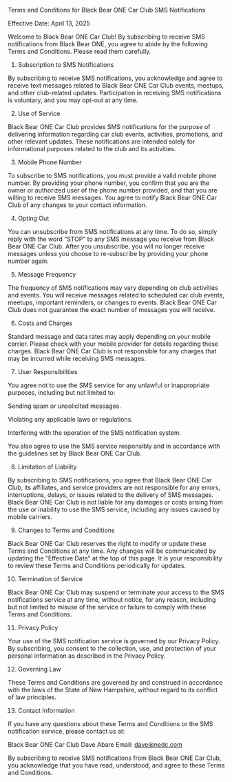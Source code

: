 Terms and Conditions for Black Bear ONE Car Club SMS Notifications

Effective Date: April 13, 2025

Welcome to Black Bear ONE Car Club! By subscribing to receive SMS notifications from Black Bear ONE, you agree to abide by the following Terms and Conditions. Please read them carefully.

1. Subscription to SMS Notifications

By subscribing to receive SMS notifications, you acknowledge and agree to receive text messages related to Black Bear ONE Car Club events, meetups, and other club-related updates. Participation in receiving SMS notifications is voluntary, and you may opt-out at any time.

2. Use of Service

Black Bear ONE Car Club provides SMS notifications for the purpose of delivering information regarding car club events, activities, promotions, and other relevant updates. These notifications are intended solely for informational purposes related to the club and its activities.

3. Mobile Phone Number

To subscribe to SMS notifications, you must provide a valid mobile phone number. By providing your phone number, you confirm that you are the owner or authorized user of the phone number provided, and that you are willing to receive SMS messages. You agree to notify Black Bear ONE Car Club of any changes to your contact information.

4. Opting Out

You can unsubscribe from SMS notifications at any time. To do so, simply reply with the word “STOP” to any SMS message you receive from Black Bear ONE Car Club. After you unsubscribe, you will no longer receive messages unless you choose to re-subscribe by providing your phone number again.

5. Message Frequency

The frequency of SMS notifications may vary depending on club activities and events. You will receive messages related to scheduled car club events, meetups, important reminders, or changes to events. Black Bear ONE Car Club does not guarantee the exact number of messages you will receive.

6. Costs and Charges

Standard message and data rates may apply depending on your mobile carrier. Please check with your mobile provider for details regarding these charges. Black Bear ONE Car Club is not responsible for any charges that may be incurred while receiving SMS messages.

7. User Responsibilities

You agree not to use the SMS service for any unlawful or inappropriate purposes, including but not limited to:

Sending spam or unsolicited messages.

Violating any applicable laws or regulations.

Interfering with the operation of the SMS notification system.

You also agree to use the SMS service responsibly and in accordance with the guidelines set by Black Bear ONE Car Club.

8. Limitation of Liability

By subscribing to SMS notifications, you agree that Black Bear ONE Car Club, its affiliates, and service providers are not responsible for any errors, interruptions, delays, or issues related to the delivery of SMS messages. Black Bear ONE Car Club is not liable for any damages or costs arising from the use or inability to use the SMS service, including any issues caused by mobile carriers.

9. Changes to Terms and Conditions

Black Bear ONE Car Club reserves the right to modify or update these Terms and Conditions at any time. Any changes will be communicated by updating the "Effective Date" at the top of this page. It is your responsibility to review these Terms and Conditions periodically for updates.

10. Termination of Service

Black Bear ONE Car Club may suspend or terminate your access to the SMS notifications service at any time, without notice, for any reason, including but not limited to misuse of the service or failure to comply with these Terms and Conditions.

11. Privacy Policy

Your use of the SMS notification service is governed by our Privacy Policy. By subscribing, you consent to the collection, use, and protection of your personal information as described in the Privacy Policy.

12. Governing Law

These Terms and Conditions are governed by and construed in accordance with the laws of the State of New Hampshire, without regard to its conflict of law principles.

13. Contact Information

If you have any questions about these Terms and Conditions or the SMS notification service, please contact us at:

Black Bear ONE Car Club
Dave Abare
Email: dave@nedc.com

By subscribing to receive SMS notifications from Black Bear ONE Car Club, you acknowledge that you have read, understood, and agree to these Terms and Conditions.
